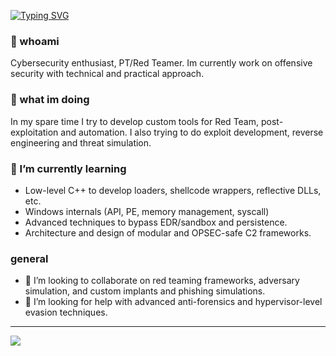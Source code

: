 
[![Typing SVG](https://readme-typing-svg.herokuapp.com?font=Terminess+Nerd+Font+Mono&duration=2000&pause=1000&background=FFFFFF00&vCenter=true&random=true&width=435&lines=hey%2C+it's+antrax!;currently%3A+drinking+coffe;currently%3A+studing+arcane+arts;currently%3A+developing+my+first+meoware)](https://git.io/typing-svg)

### 👤 whoami
Cybersecurity enthusiast, PT/Red Teamer. Im currently work on offensive security with technical and practical approach.

### 💼 what im doing
In my spare time I try to develop custom tools for Red Team, post-exploitation and automation. I also trying to do exploit development, reverse engineering and threat simulation.

### 🌱 I’m currently learning 
- Low-level C++ to develop loaders, shellcode wrappers, reflective DLLs, etc.
- Windows internals (API, PE, memory management, syscall)
- Advanced techniques to bypass EDR/sandbox and persistence.
- Architecture and design of modular and OPSEC-safe C2 frameworks.

### general
- 👯 I’m looking to collaborate on red teaming frameworks, adversary simulation, and custom implants and phishing simulations.
- 🤔 I’m looking for help with advanced anti-forensics and hypervisor-level evasion techniques.

---

  [![](https://skillicons.dev/icons?i=python,c,cpp,js,bash,visualstudio,vscode,ubuntu,windows,github,docker)](https://skillicons.dev)


<!--
**axel-delnegro/axel-delnegro** is a ✨ _special_ ✨ repository because its `README.md` (this file) appears on your GitHub profile.

Here are some ideas to get you started:

- 🔭 I’m currently working on ...
- 🌱 I’m currently learning ...
- 👯 I’m looking to collaborate on ...
- 🤔 I’m looking for help with ...
- 💬 Ask me about ...
- 📫 How to reach me: ...
- 😄 Pronouns: ...
- ⚡ Fun fact: ...
-->
